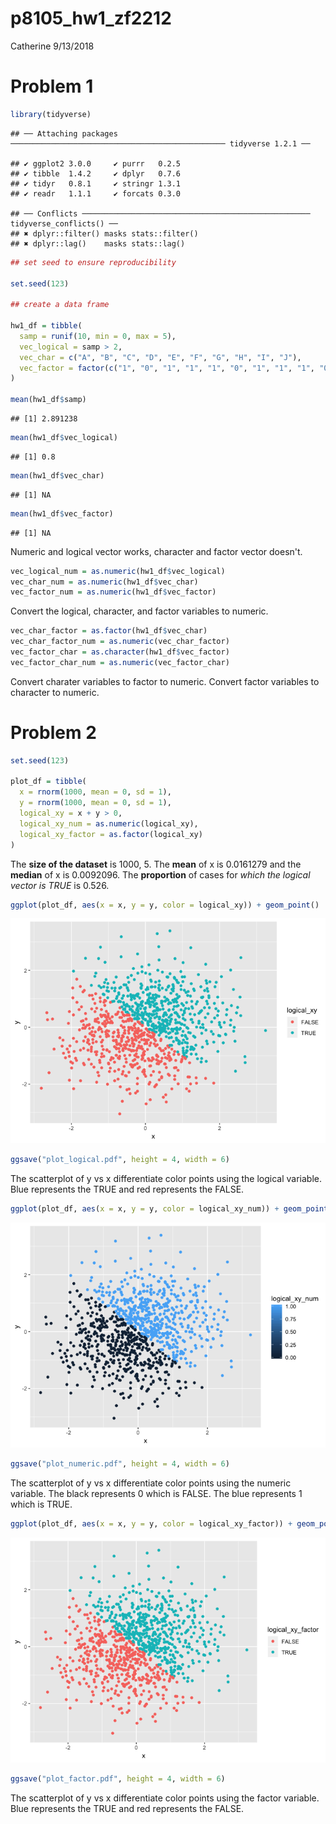 p8105\_hw1\_zf2212
================
Catherine
9/13/2018

Problem 1
=========

``` r
library(tidyverse)
```

    ## ── Attaching packages ──────────────────────────────────────────────── tidyverse 1.2.1 ──

    ## ✔ ggplot2 3.0.0     ✔ purrr   0.2.5
    ## ✔ tibble  1.4.2     ✔ dplyr   0.7.6
    ## ✔ tidyr   0.8.1     ✔ stringr 1.3.1
    ## ✔ readr   1.1.1     ✔ forcats 0.3.0

    ## ── Conflicts ─────────────────────────────────────────────────── tidyverse_conflicts() ──
    ## ✖ dplyr::filter() masks stats::filter()
    ## ✖ dplyr::lag()    masks stats::lag()

``` r
## set seed to ensure reproducibility

set.seed(123)

## create a data frame

hw1_df = tibble(
  samp = runif(10, min = 0, max = 5),
  vec_logical = samp > 2,
  vec_char = c("A", "B", "C", "D", "E", "F", "G", "H", "I", "J"),
  vec_factor = factor(c("1", "0", "1", "1", "1", "0", "1", "1", "1", "0"))
)  

mean(hw1_df$samp)
```

    ## [1] 2.891238

``` r
mean(hw1_df$vec_logical)
```

    ## [1] 0.8

``` r
mean(hw1_df$vec_char)
```

    ## [1] NA

``` r
mean(hw1_df$vec_factor)
```

    ## [1] NA

Numeric and logical vector works, character and factor vector doesn't.

``` r
vec_logical_num = as.numeric(hw1_df$vec_logical)
vec_char_num = as.numeric(hw1_df$vec_char)
vec_factor_num = as.numeric(hw1_df$vec_factor)
```

Convert the logical, character, and factor variables to numeric.

``` r
vec_char_factor = as.factor(hw1_df$vec_char)
vec_char_factor_num = as.numeric(vec_char_factor)
vec_factor_char = as.character(hw1_df$vec_factor)
vec_factor_char_num = as.numeric(vec_factor_char)
```

Convert charater variables to factor to numeric. Convert factor variables to character to numeric.

Problem 2
=========

``` r
set.seed(123)

plot_df = tibble(
  x = rnorm(1000, mean = 0, sd = 1),
  y = rnorm(1000, mean = 0, sd = 1),
  logical_xy = x + y > 0,
  logical_xy_num = as.numeric(logical_xy),
  logical_xy_factor = as.factor(logical_xy)
)
```

The **size of the dataset** is 1000, 5. The **mean** of x is 0.0161279 and the **median** of x is 0.0092096. The **proportion** of cases for *which the logical vector is TRUE* is 0.526.

``` r
ggplot(plot_df, aes(x = x, y = y, color = logical_xy)) + geom_point()
```

![](p8105_hw1_zf2212_files/figure-markdown_github/unnamed-chunk-2-1.png)

``` r
ggsave("plot_logical.pdf", height = 4, width = 6)
```

The scatterplot of y vs x differentiate color points using the logical variable. Blue represents the TRUE and red represents the FALSE.

``` r
ggplot(plot_df, aes(x = x, y = y, color = logical_xy_num)) + geom_point()
```

![](p8105_hw1_zf2212_files/figure-markdown_github/unnamed-chunk-3-1.png)

``` r
ggsave("plot_numeric.pdf", height = 4, width = 6)
```

The scatterplot of y vs x differentiate color points using the numeric variable. The black represents 0 which is FALSE. The blue represents 1 which is TRUE.

``` r
ggplot(plot_df, aes(x = x, y = y, color = logical_xy_factor)) + geom_point()
```

![](p8105_hw1_zf2212_files/figure-markdown_github/unnamed-chunk-4-1.png)

``` r
ggsave("plot_factor.pdf", height = 4, width = 6)
```

The scatterplot of y vs x differentiate color points using the factor variable. Blue represents the TRUE and red represents the FALSE.
